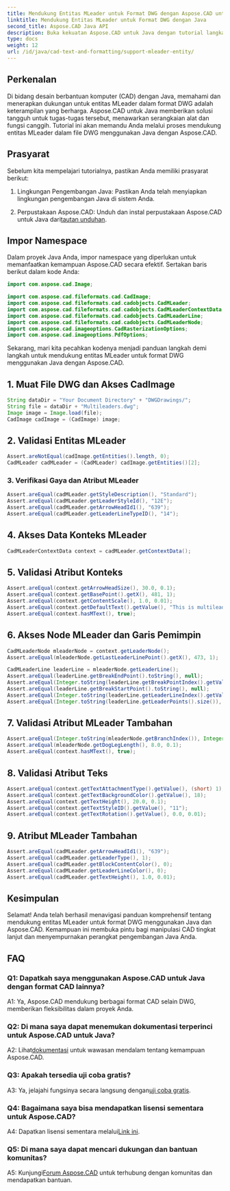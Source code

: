 ```yaml
---
title: Mendukung Entitas MLeader untuk Format DWG dengan Aspose.CAD untuk Java
linktitle: Mendukung Entitas MLeader untuk Format DWG dengan Java
second_title: Aspose.CAD Java API
description: Buka kekuatan Aspose.CAD untuk Java dengan tutorial langkah demi langkah kami tentang mendukung entitas MLeader dalam format DWG.
type: docs
weight: 12
url: /id/java/cad-text-and-formatting/support-mleader-entity/
---
```

## Perkenalan

Di bidang desain berbantuan komputer (CAD) dengan Java, memahami dan menerapkan dukungan untuk entitas MLeader dalam format DWG adalah keterampilan yang berharga. Aspose.CAD untuk Java memberikan solusi tangguh untuk tugas-tugas tersebut, menawarkan serangkaian alat dan fungsi canggih. Tutorial ini akan memandu Anda melalui proses mendukung entitas MLeader dalam file DWG menggunakan Java dengan Aspose.CAD.

## Prasyarat

Sebelum kita mempelajari tutorialnya, pastikan Anda memiliki prasyarat berikut:

1. Lingkungan Pengembangan Java: Pastikan Anda telah menyiapkan lingkungan pengembangan Java di sistem Anda.

2.  Perpustakaan Aspose.CAD: Unduh dan instal perpustakaan Aspose.CAD untuk Java dari[tautan unduhan](https://releases.aspose.com/cad/java/).

## Impor Namespace

Dalam proyek Java Anda, impor namespace yang diperlukan untuk memanfaatkan kemampuan Aspose.CAD secara efektif. Sertakan baris berikut dalam kode Anda:

```java
import com.aspose.cad.Image;

import com.aspose.cad.fileformats.cad.CadImage;
import com.aspose.cad.fileformats.cad.cadobjects.CadMLeader;
import com.aspose.cad.fileformats.cad.cadobjects.CadMLeaderContextData;
import com.aspose.cad.fileformats.cad.cadobjects.CadMLeaderLine;
import com.aspose.cad.fileformats.cad.cadobjects.CadMLeaderNode;
import com.aspose.cad.imageoptions.CadRasterizationOptions;
import com.aspose.cad.imageoptions.PdfOptions;

```

Sekarang, mari kita pecahkan kodenya menjadi panduan langkah demi langkah untuk mendukung entitas MLeader untuk format DWG menggunakan Java dengan Aspose.CAD.

## 1. Muat File DWG dan Akses CadImage

```java
String dataDir = "Your Document Directory" + "DWGDrawings/";
String file = dataDir + "Multileaders.dwg";
Image image = Image.load(file);
CadImage cadImage = (CadImage) image;
```

## 2. Validasi Entitas MLeader

```java
Assert.areNotEqual(cadImage.getEntities().length, 0);
CadMLeader cadMLeader = (CadMLeader) cadImage.getEntities()[2];
```

### 3. Verifikasi Gaya dan Atribut MLeader

```java
Assert.areEqual(cadMLeader.getStyleDescription(), "Standard");
Assert.areEqual(cadMLeader.getLeaderStyleId(), "12E");
Assert.areEqual(cadMLeader.getArrowHeadId1(), "639");
Assert.areEqual(cadMLeader.getLeaderLineTypeID(), "14");
```

## 4. Akses Data Konteks MLeader

```java
CadMLeaderContextData context = cadMLeader.getContextData();
```

## 5. Validasi Atribut Konteks

```java
Assert.areEqual(context.getArrowHeadSize(), 30.0, 0.1);
Assert.areEqual(context.getBasePoint().getX(), 481, 1);
Assert.areEqual(context.getContentScale(), 1.0, 0.01);
Assert.areEqual(context.getDefaultText().getValue(), "This is multileader with huge text\\P{\\H1.5x;6666666666666666666666666666\\P}bbbbbbbbbbbbbbbbbbbbbbbbbbbbbbbbbbb");
Assert.areEqual(context.hasMText(), true);
```

## 6. Akses Node MLeader dan Garis Pemimpin

```java
CadMLeaderNode mleaderNode = context.getLeaderNode();
Assert.areEqual(mleaderNode.getLastLeaderLinePoint().getX(), 473, 1);

CadMLeaderLine leaderLine = mleaderNode.getLeaderLine();
Assert.areEqual(leaderLine.getBreakEndPoint().toString(), null);
Assert.areEqual(Integer.toString(leaderLine.getBreakPointIndex().getValue()), Integer.toString(0));
Assert.areEqual(leaderLine.getBreakStartPoint().toString(), null);
Assert.areEqual(Integer.toString(leaderLine.getLeaderLineIndex().getValue()), Integer.toString(0));
Assert.areEqual(Integer.toString(leaderLine.getLeaderPoints().size()), Integer.toString(4));
```

## 7. Validasi Atribut MLeader Tambahan

```java
Assert.areEqual(Integer.toString(mleaderNode.getBranchIndex()), Integer.toString(0));
Assert.areEqual(mleaderNode.getDogLegLength(), 8.0, 0.1);
Assert.areEqual(context.hasMText(), true);
```

## 8. Validasi Atribut Teks

```java
Assert.areEqual(context.getTextAttachmentType().getValue(), (short) 1);
Assert.areEqual(context.getTextBackgroundColor().getValue(), 18);
Assert.areEqual(context.getTextHeight(), 20.0, 0.1);
Assert.areEqual(context.getTextStyleID().getValue(), "11");
Assert.areEqual(context.getTextRotation().getValue(), 0.0, 0.01);
```

## 9. Atribut MLeader Tambahan

```java
Assert.areEqual(cadMLeader.getArrowHeadId1(), "639");
Assert.areEqual(cadMLeader.getLeaderType(), 1);
Assert.areEqual(cadMLeader.getBlockContentColor(), 0);
Assert.areEqual(cadMLeader.getLeaderLineColor(), 0);
Assert.areEqual(cadMLeader.getTextHeight(), 1.0, 0.01);
```

## Kesimpulan

Selamat! Anda telah berhasil menavigasi panduan komprehensif tentang mendukung entitas MLeader untuk format DWG menggunakan Java dan Aspose.CAD. Kemampuan ini membuka pintu bagi manipulasi CAD tingkat lanjut dan menyempurnakan perangkat pengembangan Java Anda.

## FAQ

### Q1: Dapatkah saya menggunakan Aspose.CAD untuk Java dengan format CAD lainnya?

A1: Ya, Aspose.CAD mendukung berbagai format CAD selain DWG, memberikan fleksibilitas dalam proyek Anda.

### Q2: Di mana saya dapat menemukan dokumentasi terperinci untuk Aspose.CAD untuk Java?

 A2: Lihat[dokumentasi](https://reference.aspose.com/cad/java/) untuk wawasan mendalam tentang kemampuan Aspose.CAD.

### Q3: Apakah tersedia uji coba gratis?

 A3: Ya, jelajahi fungsinya secara langsung dengan[uji coba gratis](https://releases.aspose.com/).

### Q4: Bagaimana saya bisa mendapatkan lisensi sementara untuk Aspose.CAD?

A4: Dapatkan lisensi sementara melalui[Link ini](https://purchase.aspose.com/temporary-license/).

### Q5: Di mana saya dapat mencari dukungan dan bantuan komunitas?

A5: Kunjungi[Forum Aspose.CAD](https://forum.aspose.com/c/cad/19) untuk terhubung dengan komunitas dan mendapatkan bantuan.